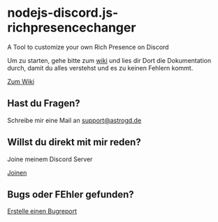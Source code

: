 # nodejs-discord.js-richpresencechanger
A Tool to customize your own Rich Presence on Discord

Um zu starten, gehe bitte zum [wiki](https://github.com/AstroGD/nodejs-discord.js-richpresencechanger/wiki) und lies dir Dort die Dokumentation durch, damit du alles verstehst und es zu keinen Fehlern kommt.

[Zum Wiki](https://github.com/AstroGD/nodejs-discord.js-richpresencechanger/wiki)

## Hast du Fragen?
Schreibe mir eine Mail an support@astrogd.de

## Willst du direkt mit mir reden?
Joine meinem Discord Server

[Joinen](https://discord.me/astrogd)

## Bugs oder FEhler gefunden?

[Erstelle einen Bugreport](https://github.com/AstroGD/nodejs-discord.js-richpresencechanger/issues)
